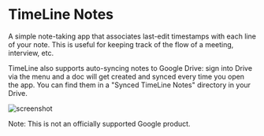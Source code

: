 # TimeLine Notes

A simple note-taking app that associates last-edit timestamps with each line of your note. This is useful for keeping track of the flow of a meeting, interview, etc.

TimeLine also supports auto-syncing notes to Google Drive: sign into Drive via the menu and a doc will get created and synced every time you open the app. You can find them in a "Synced TimeLine Notes" directory in your Drive.

![screenshot](https://user-images.githubusercontent.com/667676/68180520-e79c0200-ff48-11e9-9c83-e839b35f6350.jpg)

Note: This is not an officially supported Google product. 
